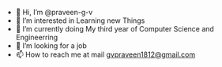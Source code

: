 - 👋 Hi, I’m @praveen-g-v
- 👀 I’m interested in Learning new Things
- 🌱 I’m currently doing My third year of Computer Science and Engineerring
- 💞️ I’m looking for a job
- 📫 How to reach me at mail gvpraveen1812@gmail.com

<!---
praveen-g-v/praveen-g-v is a ✨ special ✨ repository because its `README.md` (this file) appears on your GitHub profile.
You can click the Preview link to take a look at your changes.
--->
